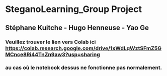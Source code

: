# SteganoLearning_Group Project
## Stéphane Kuitche - Hugo Henneuse - Yao Ge

### Veuillez trouver le lien vers Colab ici https://colab.research.google.com/drive/1xWdLqWztSFmZ5GMCnce8Ri44TnZn9aw3?usp=sharing 
### au cas où le notebook dessus ne fonctionne pas normalement.
